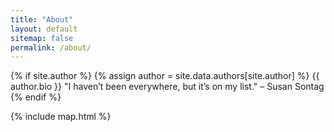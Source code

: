 ```yaml
---
title: "About"
layout: default
sitemap: false
permalink: /about/
---
```


<nav class="main-nav">
    <a class="back-button" href="{{ site.url }}">
        <i class="fa fa-th" aria-hidden="true"></i>
    </a>
    <a class="subscribe-button" href="{{ site.url }}/feed.xml">
        <i class="fa fa-rss" aria-hidden="true"></i>
    </a>
</nav>

{% if site.author %}
    {% assign author = site.data.authors[site.author] %}
        {{ author.bio }}
        "I haven’t been everywhere, but it’s on my list." – Susan Sontag
{% endif %}

{% include map.html %}
